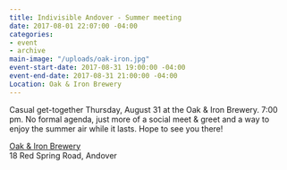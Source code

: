 ```yaml
---
title: Indivisible Andover - Summer meeting
date: 2017-08-01 22:07:00 -04:00
categories:
- event
- archive
main-image: "/uploads/oak-iron.jpg"
event-start-date: 2017-08-31 19:00:00 -04:00
event-end-date: 2017-08-31 21:00:00 -04:00
Location: Oak & Iron Brewery
---
```


Casual get-together Thursday, August 31 at the Oak & Iron Brewery. 7:00 pm. No formal agenda, just more of a social meet & greet and a way to enjoy the summer air while it lasts. Hope to see you there!

[Oak & Iron Brewery](http://www.oakandironbrewing.com/)<BR>
18 Red Spring Road, Andover